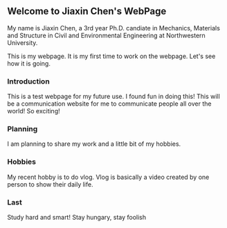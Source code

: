 ## Welcome to Jiaxin Chen's WebPage

My name is Jiaxin Chen, a 3rd year Ph.D. candiate in Mechanics, Materials and Structure in Civil and Environmental Engineering at Northwestern University.

This is my webpage. It is my first time to work on the webpage. Let's see how it is going.

### Introduction

This is a test webpage for my future use. I found fun in doing this! This will be a communication website for me to communicate people all over the world! So exciting!

### Planning
I am planning to share my work and a little bit of my hobbies.

### Hobbies
My recent hobby is to do vlog. Vlog is basically a video created by one person to show their daily life.

### Last
Study hard and smart! Stay hungary, stay foolish
